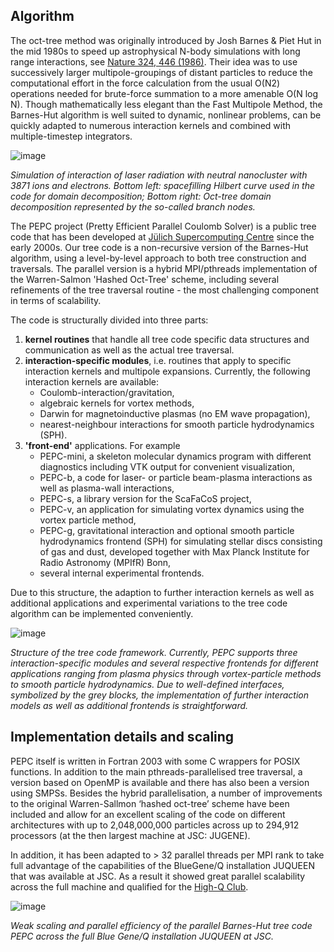 <!---
This file is automatically included in the Helmholtz Research Software Directory: https://helmholtz.software/software/pepc
-->

## Algorithm

The oct-tree method was originally introduced by Josh Barnes & Piet Hut in the mid 1980s to speed up astrophysical N-body simulations with long range interactions, see [Nature 324, 446 (1986)](http://dx.doi.org/10.1038/324446a0). Their idea was to use successively larger multipole-groupings of distant particles to reduce the computational effort in the force calculation from the usual O(N2) operations needed for brute-force summation to a more amenable O(N log N). Though mathematically less elegant than the Fast Multipole Method, the Barnes-Hut algorithm is well suited to dynamic, nonlinear problems, can be quickly adapted to numerous interaction kernels and combined with multiple-timestep integrators.

![image](https://www.fz-juelich.de/en/ias/jsc/about-us/structure/simulation-and-data-labs/sdl-plasma-physics/pepc/pepc_overview.png/@@images/image/preview)

*Simulation of interaction of laser radiation with neutral nanocluster with 3871 ions and electrons. Bottom left: spacefilling Hilbert curve used in the code for domain decomposition; Bottom right: Oct-tree domain decomposition represented by the so-called branch nodes.*

The PEPC project (Pretty Efficient Parallel Coulomb Solver) is a public tree code that has been developed at [Jülich Supercomputing Centre](https://www.fz-juelich.de/en/ias/jsc) since the early 2000s. Our tree code is a non-recursive version of the Barnes-Hut algorithm, using a level-by-level approach to both tree construction and traversals. The parallel version is a hybrid MPI/pthreads implementation of the Warren-Salmon 'Hashed Oct-Tree' scheme, including several refinements of the tree traversal routine - the most challenging component in terms of scalability.

The code is structurally divided into three parts:

  1. **kernel routines** that handle all tree code specific data structures and communication as well as the actual tree traversal.
  2. **interaction-specific modules**, i.e. routines that apply to specific interaction kernels and multipole expansions. Currently, the following interaction kernels are available:
     - Coulomb-interaction/gravitation,
     - algebraic kernels for vortex methods,
     - Darwin for magnetoinductive plasmas (no EM wave propagation),
     - nearest-neighbour interactions for smooth particle hydrodynamics (SPH).
  3. **'front-end'** applications. For example
     - PEPC-mini, a skeleton molecular dynamics program with different diagnostics including VTK output for convenient visualization,
     - PEPC-b, a code for laser- or particle beam-plasma interactions as well as plasma-wall interactions,
     - PEPC-s, a library version for the ScaFaCoS project,
     - PEPC-v, an application for simulating vortex dynamics using the vortex particle method,
     - PEPC-g, gravitational interaction and optional smooth particle hydrodynamics frontend (SPH) for simulating stellar discs consisting of gas and dust, developed together with Max Planck Institute for Radio Astronomy (MPIfR) Bonn,
     - several internal experimental frontends.

Due to this structure, the adaption to further interaction kernels as well as additional applications and experimental variations to the tree code algorithm can be implemented conveniently.

![image](https://www.fz-juelich.de/en/ias/jsc/about-us/structure/simulation-and-data-labs/sdl-plasma-physics/pepc/pepc_structure-1.png/@@images/image/preview)

*Structure of the tree code framework. Currently, PEPC supports three interaction-specific modules and several respective frontends for different applications ranging from plasma physics through vortex-particle methods to smooth particle hydrodynamics. Due to well-defined interfaces, symbolized by the grey blocks, the implementation of further interaction models as well as additional frontends is straightforward.*

## Implementation details and scaling

PEPC itself is written in Fortran 2003 with some C wrappers for POSIX functions. In addition to the main pthreads-parallelised tree traversal, a version based on OpenMP is available and there has also been a version using SMPSs. Besides the hybrid parallelisation, a number of improvements to the original Warren-Sallmon ‘hashed oct-tree’ scheme have been included and allow for an excellent scaling of the code on different architectures with up to 2,048,000,000 particles across up to 294,912 processors (at the then largest machine at JSC: JUGENE).

In addition, it has been adapted to > 32 parallel threads per MPI rank to take full advantage of the capabilities of the BlueGene/Q installation JUQUEEN that was available at JSC. As a result it showed great parallel scalability across the full machine and qualified for the [High-Q Club](https://www.fz-juelich.de/ias/jsc/high-q-club).

![image](https://www.fz-juelich.de/en/ias/jsc/about-us/structure/simulation-and-data-labs/sdl-plasma-physics/pepc/pepc_scaling_juqueen.png/@@images/image/preview)

*Weak scaling and parallel efficiency of the parallel Barnes-Hut tree code PEPC across the full Blue Gene/Q installation JUQUEEN at JSC.*
